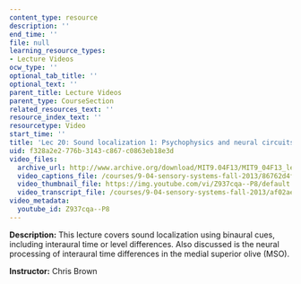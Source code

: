 ```yaml
---
content_type: resource
description: ''
end_time: ''
file: null
learning_resource_types:
- Lecture Videos
ocw_type: ''
optional_tab_title: ''
optional_text: ''
parent_title: Lecture Videos
parent_type: CourseSection
related_resources_text: ''
resource_index_text: ''
resourcetype: Video
start_time: ''
title: 'Lec 20: Sound localization 1: Psychophysics and neural circuits'
uid: f328a2e2-776b-3143-c867-c0863eb18e3d
video_files:
  archive_url: http://www.archive.org/download/MIT9.04F13/MIT9_04F13_lec20_300k.mp4
  video_captions_file: /courses/9-04-sensory-systems-fall-2013/86762d4fd7ed51f1ae81af78e399d9df_Z937cqa--P8.vtt
  video_thumbnail_file: https://img.youtube.com/vi/Z937cqa--P8/default.jpg
  video_transcript_file: /courses/9-04-sensory-systems-fall-2013/af02aec5cce9ff1cf393e176f571f743_Z937cqa--P8.pdf
video_metadata:
  youtube_id: Z937cqa--P8
---
```


**Description:** This lecture covers sound localization using binaural cues, including interaural time or level differences. Also discussed is the neural processing of interaural time differences in the medial superior olive (MSO).

**Instructor:** Chris Brown



